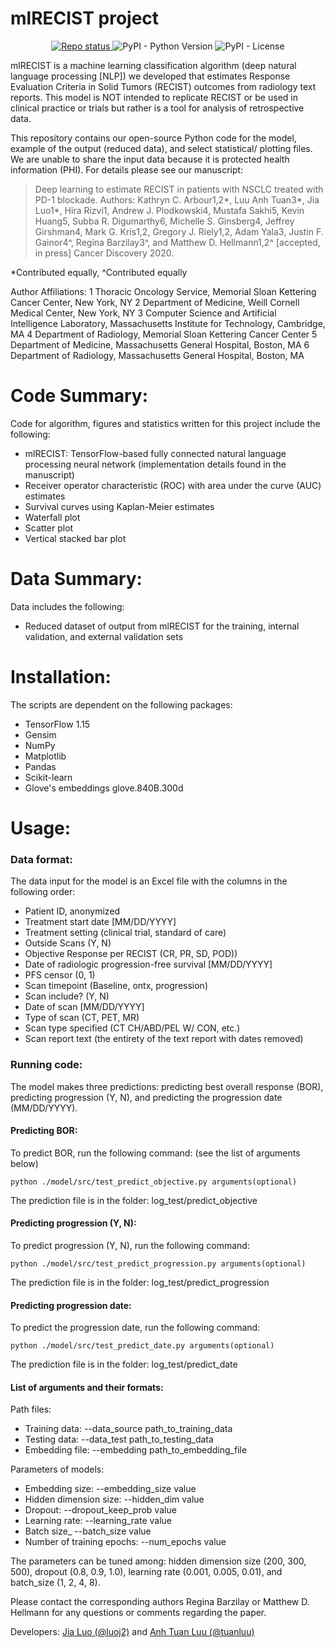 # mlRECIST project

<!-- Information badges -->
<p align="center">
    <a href="https://www.repostatus.org/#active">
    <img alt="Repo status" src="https://www.repostatus.org/badges/latest/inactive.svg" />
  </a>
  <img alt="PyPI - Python Version" src="https://img.shields.io/pypi/pyversions/dedalus">
  <img alt="PyPI - License" src="https://img.shields.io/pypi/l/dedalus">
</p>

mlRECIST is a machine learning classification algorithm (deep natural language processing [NLP]) we developed that estimates Response Evaluation Criteria in Solid Tumors (RECIST) outcomes from radiology text reports. This model is NOT intended to replicate RECIST or be used in clinical practice or trials but rather is a tool for analysis of retrospective data. 

This repository contains our open-source Python code for the model, example of the output (reduced data), and select statistical/ plotting files. We are unable to share the input data because it is protected health information (PHI). For details please see our manuscript:

>Deep learning to estimate RECIST in patients with NSCLC treated with PD-1 blockade.
>Authors: Kathryn C. Arbour1,2*, Luu Anh Tuan3*, Jia Luo1*, Hira Rizvi1, Andrew J. Plodkowski4, Mustafa Sakhi5, Kevin Huang5, Subba R. Digumarthy6, Michelle S. Ginsberg4, Jeffrey Girshman4, Mark G. Kris1,2, Gregory J. Riely1,2, Adam Yala3, Justin F. Gainor4^, Regina Barzilay3^, and Matthew D. Hellmann1,2^ [accepted, in press] Cancer Discovery 2020.

*Contributed equally, ^Contributed equally 

Author Affiliations: 
1 Thoracic Oncology Service, Memorial Sloan Kettering Cancer Center, New York, NY
2 Department of Medicine, Weill Cornell Medical Center, New York, NY
3 Computer Science and Artificial Intelligence Laboratory, Massachusetts Institute for Technology, Cambridge, MA
4 Department of Radiology, Memorial Sloan Kettering Cancer Center 
5 Department of Medicine, Massachusetts General Hospital, Boston, MA
6 Department of Radiology, Massachusetts General Hospital, Boston, MA

# Code Summary:
Code for algorithm, figures and statistics written for this project include the following:
* mlRECIST: TensorFlow-based fully connected natural language processing neural network (implementation details found in the manuscript)
* Receiver operator characteristic (ROC) with area under the curve (AUC) estimates
* Survival curves using Kaplan-Meier estimates
* Waterfall plot
* Scatter plot
* Vertical stacked bar plot

# Data Summary:
Data includes the following:
* Reduced dataset of output from mlRECIST for the training, internal validation, and external validation sets

# Installation:
The scripts are dependent on the following packages:
* TensorFlow 1.15
* Gensim
* NumPy
* Matplotlib
* Pandas
* Scikit-learn
* Glove's embeddings glove.840B.300d

# Usage:

### Data format: 
The data input for the model is an Excel file with the columns in the following order:
* Patient ID, anonymized 
* Treatment start date [MM/DD/YYYY]
* Treatment setting (clinical trial, standard of care)
* Outside Scans	(Y, N)
* Objective Response per RECIST (CR, PR, SD, POD))
* Date of radiologic progression-free survival [MM/DD/YYYY]
* PFS censor (0, 1)
* Scan timepoint (Baseline, ontx, progression)
* Scan include? (Y, N)
* Date of scan [MM/DD/YYYY]
* Type of scan (CT, PET, MR)
* Scan type specified (CT CH/ABD/PEL W/ CON, etc.)
* Scan report text (the entirety of the text report with dates removed)

### Running code:
The model makes three predictions: predicting best overall response (BOR), predicting progression (Y, N), and predicting the progression date (MM/DD/YYYY).

#### Predicting BOR: 
To predict BOR, run the following command: (see the list of arguments below)

    python ./model/src/test_predict_objective.py arguments(optional)

The prediction file is in the folder: log_test/predict_objective

#### Predicting progression (Y, N): 
To predict progression (Y, N), run the following command:

    python ./model/src/test_predict_progression.py arguments(optional)

The prediction file is in the folder: log_test/predict_progression

#### Predicting progression date: 
To predict the progression date, run the following command:

    python ./model/src/test_predict_date.py arguments(optional)

The prediction file is in the folder: log_test/predict_date

#### List of arguments and their formats:

Path files:
* Training data: --data_source path_to_training_data
* Testing data: --data_test path_to_testing_data
* Embedding file: --embedding path_to_embedding_file

Parameters of models:
* Embedding size: --embedding_size value 
* Hidden dimension size: --hidden_dim value
* Dropout: --dropout_keep_prob value
* Learning rate: --learning_rate value
* Batch size_ --batch_size value
* Number of training  epochs: --num_epochs value

The parameters can be tuned among: hidden dimension size (200, 300, 500), dropout (0.8, 0.9, 1.0), learning rate (0.001, 0.005, 0.01), and batch_size (1, 2, 4, 8). 

Please contact the corresponding authors Regina Barzilay or Matthew D. Hellmann for any questions or comments regarding the paper.

Developers: [Jia Luo (@luoj2)](https://github.com/luoj2/) and [Anh Tuan Luu (@tuanluu)](https://github.com/tuanluu)

